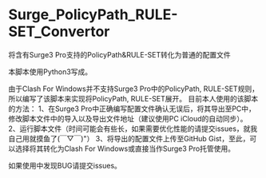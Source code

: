 # Surge_PolicyPath_RULE-SET_Convertor
将含有Surge3 Pro支持的PolicyPath&amp;RULE-SET转化为普通的配置文件

本脚本使用Python3写成。

由于Clash For Windows并不支持Surge3 Pro中的PolicyPath, RULE-SET规则，所以编写了该脚本来实现将PolicyPath, RULE-SET展开。
目前本人使用的该脚本的方法：
    1、在Surge3 Pro中正确编写配置文件确认无误后，将其导出至PC中，修改脚本文件中的导入以及导出文件地址（建议使用PC iCloud的自动同步）。
    2、运行脚本文件（时间可能会有些长，如果需要优化性能的请提交issues，就我自己用就摸鱼了(￣▽￣)"）
    3、将导出的配置文件上传至GitHub Gist，至此，可以选择将其转化为Clash For Windows或直接当作Surge3 Pro托管使用。
    
如果使用中发现BUG请提交issues。
